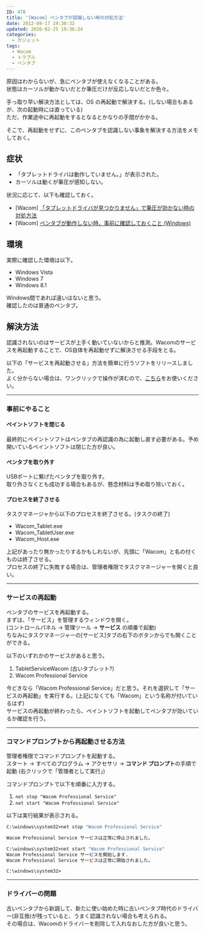 ```yaml
---
ID: 478
title: '[Wacom] ペンタブが認識しない時の対処方法'
date: 2012-09-17 19:30:32
updated: 2016-02-25 19:36:24
categories:
  - ガジェット
tags:
  - Wacom
  - トラブル
  - ペンタブ
---
```


原因はわからないが、急にペンタブが使えなくなることがある。  
状態はカーソルが動かないだとか筆圧だけが反応しないだとか色々。

手っ取り早い解決方法としては、OS の再起動で解決する。(しない場合もあるが、次の起動時には直っている)  
ただ、作業途中に再起動をするとなるとかなりの手間がかかる。

そこで、再起動をせずに、このペンタブを認識しない事象を解決する方法をメモしておく。

<!--more-->

## 症状

- 「タブレットドライバは動作していません。」が表示された。
- カーソルは動くが筆圧が感知しない。

状況に応じて、以下も確認しておく。

- [Wacom] [「タブレットドライバが見つかりません」で筆圧が効かない時の対処方法](https://b.0218.jp/20160125102338.html)
- [Wacom] [ペンタブが動作しない時、事前に確認しておくこと (Windows)](https://b.0218.jp/20160225125546.html)

## 環境

実際に確認した環境は以下。

- Windows Vista
- Windows 7
- Windows 8.1

Windows間であれば違いはないと思う。  
確認したのは普通のペンタブ。

## 解決方法

認識されないのはサービスが上手く動いていないからと推測。Wacomのサービスを再起動することで、OS自体を再起動せずに解決させる手段をとる。

以下の「サービスを再起動させる」方法を簡単に行うソフトをリリースしました。  
よく分からない場合は、ワンクリックで操作が済むので、[こちら](https://b.0218.jp/20151024010830.html)をお使いください。

---

### 事前にやること

#### ペイントソフトを閉じる

最終的にペイントソフトはペンタブの再認識の為に起動し直す必要がある。予め開いているペイントソフトは閉じた方が良い。

#### ペンタブを取り外す

USBポートに繋げたペンタブを取り外す。  
取り外さなくとも成功する場合もあるが、懸念材料は予め取り除いておく。

#### プロセスを終了させる

タスクマネージャから以下のプロセスを終了させる。(タスクの終了)

- Wacom_Tablet.exe
- Wacom_TabletUser.exe
- Wacom_Host.exe

上記があったり無かったりするかもしれないが、先頭に「Wacom」と名の付くものは終了させる。  
プロセスの終了に失敗する場合は、管理者権限でタスクマネージャーを開くと良い。

---

### サービスの再起動

ペンタブのサービスを再起動する。  
まずは、「サービス」を管理するウィンドウを開く。  
(コントロールパネル → 管理ツール → **サービス** の順番で起動)  
ちなみにタスクマネージャーの[サービス]タブの右下のボタンからでも開くことができる。

以下のいずれかのサービスがあると思う。

1. TabletServiceWacom (古いタブレット?)
2. Wacom Professional Service

今どきなら「Wacom Professional Service」だと思う。それを選択して「サービスの再起動」を実行する。(上記になくても「Wacom」という名称が付いているはず)  
サービスの再起動が終わったら、ペイントソフトを起動してペンタブが効いているか確認を行う。

---

### コマンドプロンプトから再起動させる方法

管理者権限でコマンドプロンプトを起動する。  
スタート → すべてのプログラム → アクセサリ → **コマンド プロンプト**の手順で起動 (右クリックで「管理者として実行」)

コマンドプロンプトで以下を順番に入力する。

1. `net stop "Wacom Professional Service"`
2. `net start "Wacom Professional Service"`

以下は実行結果が表示される。

```cmd
C:\windows\system32>net stop "Wacom Professional Service"

Wacom Professional Service サービスは正常に停止されました。

C:\windows\system32>net start "Wacom Professional Service"
Wacom Professional Service サービスを開始します.
Wacom Professional Service サービスは正常に開始されました。

C:\windows\system32>
```

---

### ドライバーの問題

古いペンタブから新調して、新たに使い始めた時に古いペンタブ時代のドライバー(非互換)が残っていると、うまく認識されない場合も考えられる。  
その場合は、Wacomのドライバーを削除して入れなおした方が良いと思う。
